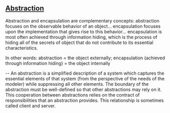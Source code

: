 [**Abstraction**](http://stackoverflow.com/questions/24626/abstraction-vs-information-hiding-vs-encapsulation/8694874#8694874)
---------------------------------
Abstraction and encapsulation are complementary concepts: abstraction focuses on the observable behavior of an object... encapsulation focuses upon the implementation that gives rise to this behavior... encapsulation is most often achieved through information hiding, which is the process of hiding all of the secrets of object that do not contribute to its essential characteristics.

In other words: abstraction = the object externally; encapsulation (achieved through information hiding) = the object internally


--
An abstraction is a simplified description of a system which captures the essential elements of that system (from the perspective of the needs of the modeler) while suppressing all other elements.
The boundary of the abstraction must be well-defined so that other abstractions may rely on it. This cooperation between abstractions relies on the contract of responsibilities that an abstraction provides. This relationship is sometimes called client and server.
